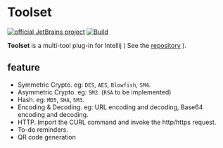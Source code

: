 # Toolset

[![official JetBrains project](https://jb.gg/badges/official.svg)][jb:github]
[![Build](https://github.com/JetBrains/intellij-platform-plugin-template/workflows/Build/badge.svg)][gh:build]

[jb:github]: https://github.com/MorningZengJ/intellij-platform-plugin-toolset/README.md

[gh:build]: https://github.com/MorningZengJ/intellij-platform-plugin-toolset

<!-- Plugin description -->
**Toolset** is a multi-tool plug-in for Intellij ( See
the [repository][gh:template] ).

## feature

- Symmetric Crypto. eg: `DES`, `AES`, `Blowfish`, `SM4`.
- Asymmetric Crypto. eg: `SM2`. (`RSA` to be implemented)
- Hash. eg: `MD5`, `SHA`, `SM3`.
- Encoding & Decoding. eg: URL encoding and decoding, Base64 encoding and decoding.
- HTTP. Import the CURL command and invoke the http/https request.
- To-do reminders.
- QR code generation

[gh:template]: https://github.com/MorningZengJ/intellij-platform-plugin-toolset
<!-- Plugin description end -->

